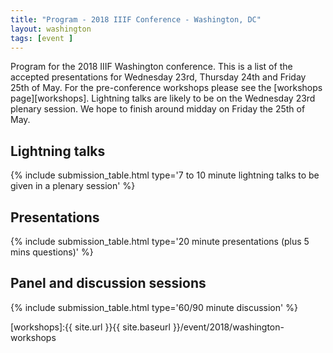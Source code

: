 ```yaml
---
title: "Program - 2018 IIIF Conference - Washington, DC"
layout: washington
tags: [event ]
---
```


Program for the 2018 IIIF Washington conference. This is a list of the accepted presentations for Wednesday 23rd, Thursday 24th and Friday 25th of May. For the pre-conference workshops please see the [workshops page][workshops]. Lightning talks are likely to be on the Wednesday 23rd plenary session. We hope to finish around midday on Friday the 25th of May.  

## Lightning talks

{% include submission_table.html type='7 to 10 minute lightning talks to be given in a plenary session' %}

## Presentations

{% include submission_table.html type='20 minute presentations (plus 5 mins questions)' %}

## Panel and discussion sessions

{% include submission_table.html type='60/90 minute discussion' %}

[workshops]:{{ site.url }}{{ site.baseurl }}/event/2018/washington-workshops
